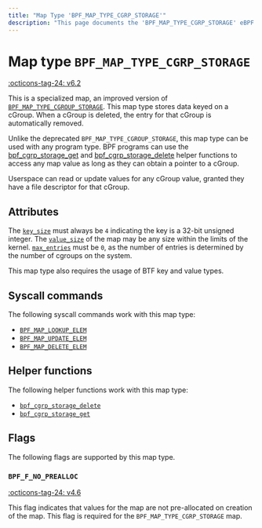 ```yaml
---
title: "Map Type 'BPF_MAP_TYPE_CGRP_STORAGE'"
description: "This page documents the 'BPF_MAP_TYPE_CGRP_STORAGE' eBPF map type, including its definition, usage, program types that can use it, and examples."
---
```

# Map type `BPF_MAP_TYPE_CGRP_STORAGE`

<!-- [FEATURE_TAG](BPF_MAP_TYPE_CGRP_STORAGE) -->
[:octicons-tag-24: v6.2](https://github.com/torvalds/linux/commit/c4bcfb38a95edb1021a53f2d0356a78120ecfbe4)
<!-- [/FEATURE_TAG] -->

This is a specialized map, an improved version of [`BPF_MAP_TYPE_CGROUP_STORAGE`](BPF_MAP_TYPE_CGROUP_STORAGE.md). This map type stores data keyed on a cGroup. When a cGroup is deleted, the entry for that cGroup is automatically removed.

Unlike the deprecated `BPF_MAP_TYPE_CGROUP_STORAGE`, this map type can be used with any program type. BPF programs can use the [bpf_cgrp_storage_get](../helper-function/bpf_cgrp_storage_get.md) and [bpf_cgrp_storage_delete](../helper-function/bpf_cgrp_storage_delete.md) helper functions to access any map value as long as they can obtain a pointer to a cGroup.

Userspace can read or update values for any cGroup value, granted they have a file descriptor for that cGroup.

## Attributes

The [`key_size`](../syscall/BPF_MAP_CREATE.md#key_size) must always be `4` indicating the key is a 32-bit unsigned integer. The [`value_size`](../syscall/BPF_MAP_CREATE.md#value_size) of the map may be any size within the limits of the kernel. [`max_entries`](../syscall/BPF_MAP_CREATE.md#max_entries) must be `0`, as the number of entries is determined by the number of cgroups on the system.

This map type also requires the usage of BTF key and value types.

## Syscall commands

The following syscall commands work with this map type:

* [`BPF_MAP_LOOKUP_ELEM`](../syscall/BPF_MAP_LOOKUP_ELEM.md)
* [`BPF_MAP_UPDATE_ELEM`](../syscall/BPF_MAP_UPDATE_ELEM.md)
* [`BPF_MAP_DELETE_ELEM`](../syscall/BPF_MAP_DELETE_ELEM.md)

## Helper functions

The following helper functions work with this map type:

<!-- DO NOT EDIT MANUALLY -->
<!-- [MAP_HELPER_FUNC_REF] -->
 * [`bpf_cgrp_storage_delete`](../helper-function/bpf_cgrp_storage_delete.md)
 * [`bpf_cgrp_storage_get`](../helper-function/bpf_cgrp_storage_get.md)
<!-- [/MAP_HELPER_FUNC_REF] -->

## Flags

The following flags are supported by this map type.


### `BPF_F_NO_PREALLOC`

[:octicons-tag-24: v4.6](https://github.com/torvalds/linux/commit/6c90598174322b8888029e40dd84a4eb01f56afe)

This flag indicates that values for the map are not pre-allocated on creation of the map. This flag is required for the `BPF_MAP_TYPE_CGRP_STORAGE` map.


